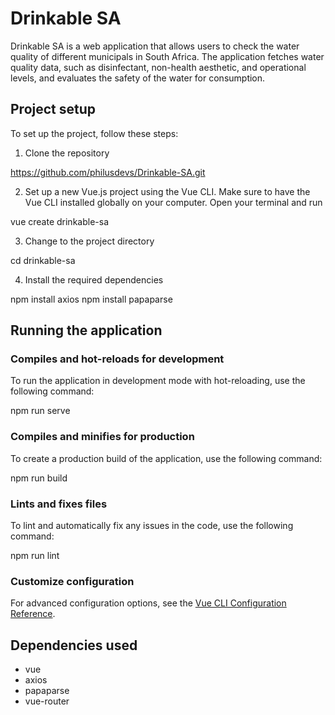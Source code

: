 # Drinkable SA

Drinkable SA is a web application that allows users to check the water quality of different municipals in South Africa. The application fetches water quality data, such as disinfectant, non-health aesthetic, and operational levels, and evaluates the safety of the water for consumption.

## Project setup
To set up the project, follow these steps:

1. Clone the repository

https://github.com/philusdevs/Drinkable-SA.git


2. Set up a new Vue.js project using the Vue CLI. Make sure to have the Vue CLI installed globally on your computer. Open your terminal and run

vue create drinkable-sa

3. Change to the project directory

cd drinkable-sa


4. Install the required dependencies

npm install axios
npm install papaparse


## Running the application

### Compiles and hot-reloads for development
To run the application in development mode with hot-reloading, use the following command:

npm run serve


### Compiles and minifies for production
To create a production build of the application, use the following command:

npm run build


### Lints and fixes files
To lint and automatically fix any issues in the code, use the following command:

npm run lint


### Customize configuration
For advanced configuration options, see the [Vue CLI Configuration Reference](https://cli.vuejs.org/config/).

## Dependencies used

- vue
- axios
- papaparse
- vue-router





